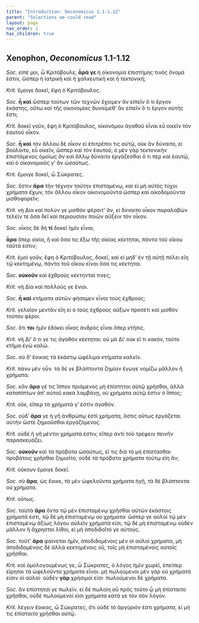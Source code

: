 ```yaml
---
title: "Introduction: Oeconomicus 1.1-1.12"
parent: "Selections we could read"
layout: page
nav_order: 1
has_children: true
---
```




## Xenophon, *Oeconomicus* 1.1-1.12

*Soc.* εἰπέ μοι, ὦ Κριτόβουλε, **ἆρά γε** ἡ οἰκονομία ἐπιστήμης τινὸς ὄνομά ἐστιν, ὥσπερ ἡ ἰατρικὴ καὶ ἡ χαλκευτικὴ καὶ ἡ τεκτονική; 

*Krit.* ἔμοιγε δοκεῖ, ἔφη ὁ Κριτόβουλος.

*Soc.* **ἦ καὶ** ὥσπερ τούτων τῶν τεχνῶν ἔχοιμεν ἂν εἰπεῖν ὅ τι ἔργον ἑκάστης, οὕτω καὶ τῆς οἰκονομίας δυναίμεθʼ ἂν εἰπεῖν ὅ τι ἔργον αὐτῆς ἐστι; 

*Krit.* δοκεῖ γοῦν, ἔφη ὁ Κριτόβουλος, οἰκονόμου ἀγαθοῦ εἶναι εὖ οἰκεῖν τὸν ἑαυτοῦ οἶκον.

*Soc.* **ἦ καὶ** τὸν ἄλλου δὲ οἶκον εἰ ἐπιτρέποι τις αὐτῷ, οὐκ ἂν δύναιτο, εἰ βούλοιτο, εὖ οἰκεῖν, ὥσπερ καὶ τὸν ἑαυτοῦ; ὁ μὲν γὰρ τεκτονικὴν ἐπιστάμενος ὁμοίως ἂν καὶ ἄλλῳ δύναιτο ἐργάζεσθαι ὅ τι περ καὶ ἑαυτῷ, καὶ ὁ οἰκονομικός γʼ ἂν ὡσαύτως. 

*Krit.* ἔμοιγε δοκεῖ, ὦ Σώκρατες.

*Soc.* ἔστιν **ἄρα** τὴν τέχνην ταύτην ἐπισταμένῳ, καὶ εἰ μὴ αὐτὸς τύχοι χρήματα ἔχων, τὸν ἄλλου οἶκον οἰκονομοῦντα ὥσπερ καὶ οἰκοδομοῦντα μισθοφορεῖν; 

*Krit.* νὴ Δία καὶ πολύν γε μισθόν φέροιτʼ ἄν, εἰ δύναιτο οἶκον παραλαβὼν τελεῖν τε ὅσα δεῖ καὶ περιουσίαν ποιῶν αὔξειν τὸν οἶκον.

*Soc.* οἶκος δὲ δὴ **τί** δοκεῖ ἡμῖν εἶναι; 

**ἆρα** ὅπερ οἰκία, ἢ καὶ ὅσα τις ἔξω τῆς οἰκίας κέκτηται, πάντα τοῦ οἴκου ταῦτά ἐστιν; 

*Krit.* ἐμοὶ γοῦν, ἔφη ὁ Κριτόβουλος, δοκεῖ, καὶ εἰ μηδʼ ἐν τῇ αὐτῇ πόλει εἴη τῷ κεκτημένῳ, πάντα τοῦ οἴκου εἶναι ὅσα τις κέκτηται.

*Soc.* **οὐκοῦν** καὶ ἐχθροὺς κέκτηνταί τινες; 

*Krit.* νὴ Δία καὶ πολλούς γε ἔνιοι. 

*Soc.* **ἦ καὶ** κτήματα αὐτῶν φήσομεν εἶναι τοὺς ἐχθρούς; 

*Krit.* γελοῖον μεντἂν εἴη εἰ ὁ τοὺς ἐχθροὺς αὔξων προσέτι καὶ μισθὸν τούτου φέροι.

*Soc.* ὅτι **τοι** ἡμῖν ἐδόκει οἶκος ἀνδρὸς εἶναι ὅπερ κτῆσις. 


*Krit.* νὴ Δίʼ ὅ τι γε τις ἀγαθὸν κέκτηται: οὐ μὰ Δίʼ οὐκ εἴ τι κακόν, τοῦτο κτῆμα ἐγὼ καλῶ. 

*Soc.* σὺ δʼ ἔοικας τὰ ἑκάστῳ ὠφέλιμα κτήματα καλεῖν. 

*Krit.* πάνυ μὲν οὖν. τὰ δέ γε βλάπτοντα ζημίαν ἔγωγε νομίζω μᾶλλον ἢ χρήματα.

*Soc.* κἂν **ἄρα** γέ τις ἵππον πριάμενος μὴ ἐπίστηται αὐτῷ χρῆσθαι, ἀλλὰ καταπίπτων ἀπʼ αὐτοῦ κακὰ λαμβάνῃ, οὐ χρήματα αὐτῷ ἐστιν ὁ ἵππος; 

*Krit.* οὔκ, εἴπερ τὰ χρήματά γʼ ἐστὶν ἀγαθόν. 


*Soc.* οὐδʼ **ἄρα** γε ἡ γῆ ἀνθρώπῳ ἐστὶ χρήματα, ὅστις οὕτως ἐργάζεται αὐτὴν ὥστε ζημιοῦσθαι ἐργαζόμενος. 

*Krit.* οὐδὲ ἡ γῆ μέντοι χρήματά ἐστιν, εἴπερ ἀντὶ τοῦ τρέφειν πεινῆν παρασκευάζει.

*Soc.* **οὐκοῦν** καὶ τὰ πρόβατα ὡσαύτως, εἴ τις διὰ τὸ μὴ ἐπίστασθαι προβάτοις χρῆσθαι ζημιοῖτο, οὐδὲ τὰ πρόβατα χρήματα τούτῳ εἴη ἄν; 

*Krit.* οὔκουν ἔμοιγε δοκεῖ. 

*Soc.* σὺ **ἄρα**, ὡς ἔοικε, τὰ μὲν ὠφελοῦντα χρήματα ἡγῇ, τὰ δὲ βλάπτοντα οὐ χρήματα. 

*Krit.* οὕτως.

*Soc.* ταὐτὰ **ἄρα** ὄντα τῷ μὲν ἐπισταμένῳ χρῆσθαι αὐτῶν ἑκάστοις χρήματά ἐστι, τῷ δὲ μὴ ἐπισταμένῳ οὐ χρήματα· ὥσπερ γε αὐλοὶ τῷ μὲν ἐπισταμένῳ ἀξίως λόγου αὐλεῖν χρήματά εἰσι, τῷ δὲ μὴ ἐπισταμένῳ οὐδὲν μᾶλλον ἢ ἄχρηστοι λίθοι, εἰ μὴ ἀποδιδοῖτό γε αὐτούς.
 
*Soc.* τοῦτʼ **ἄρα** φαίνεται ἡμῖν, ἀποδιδομένοις μὲν οἱ αὐλοὶ χρήματα, μὴ ἀποδιδομένοις δὲ ἀλλὰ κεκτημένοις οὔ, τοῖς μὴ ἐπισταμένοις αὐτοῖς χρῆσθαι. 

*Krit.* καὶ ὁμολογουμένως γε, ὦ Σώκρατες, ὁ λόγος ἡμῖν χωρεῖ, ἐπείπερ εἴρηται τὰ ὠφελοῦντα χρήματα εἶναι. μὴ πωλούμενοι μὲν γὰρ οὐ χρήματά εἰσιν οἱ αὐλοί· οὐδὲν **γὰρ** χρήσιμοί εἰσι· πωλούμενοι δὲ χρήματα.

*Soc.* ἂν ἐπίστηταί γε πωλεῖν. εἰ δὲ πωλοίη αὖ πρὸς τοῦτο ᾧ μὴ ἐπίσταιτο χρῆσθαι, οὐδὲ πωλούμενοί εἰσι χρήματα κατά γε τὸν σὸν λόγον. 

*Krit.* λέγειν ἔοικας, ὦ Σώκρατες, ὅτι οὐδὲ τὸ ἀργύριόν ἐστι χρήματα, εἰ μή τις ἐπίσταιτο χρῆσθαι αὐτῷ.



